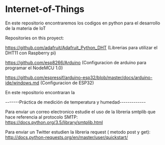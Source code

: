# Internet-of-Things
En este repositorio encontraremos los codigos en python para el desarrollo de la materia de IoT

Repositories on this proyect:

https://github.com/adafruit/Adafruit_Python_DHT (Librerias para utilizar el DHT11 con Raspberry pi)

https://github.com/esp8266/Arduino (Configuracion de arduino para programar el NodeMCU 1.0)

https://github.com/espressif/arduino-esp32/blob/master/docs/arduino-ide/windows.md (Configuracion de ESP32)

En este repositorio encontraran la

-------Práctica de medición de temperatura y humedad-------------

Para enviar un correo electronico estudie el uso de la libreria smtplib que hace referencia al protocolo SMTP: https://docs.python.org/3.5/library/smtplib.html

Para enviar un Twitter estudien la libreria request ( metodo post y get): http://docs.python-requests.org/en/master/user/quickstart/
